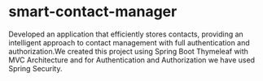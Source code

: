 # smart-contact-manager
Developed an application that efficiently stores contacts, providing an intelligent approach to contact management with full authentication and authorization.We created this project using Spring Boot Thymeleaf with MVC Architecture and for Authentication and Authorization we have used Spring Security.
